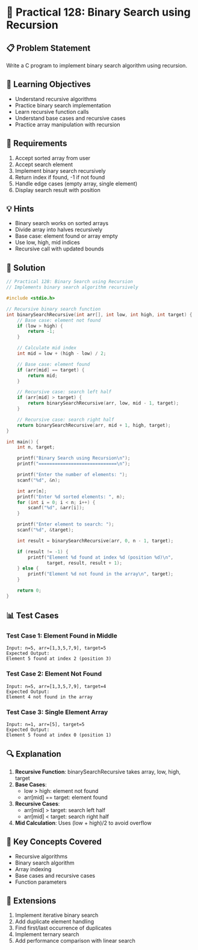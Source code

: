 # 🎯 Practical 128: Binary Search using Recursion

## 📋 Problem Statement

Write a C program to implement binary search algorithm using recursion.

## 🎯 Learning Objectives

- Understand recursive algorithms
- Practice binary search implementation
- Learn recursive function calls
- Understand base cases and recursive cases
- Practice array manipulation with recursion

## 📝 Requirements

1. Accept sorted array from user
2. Accept search element
3. Implement binary search recursively
4. Return index if found, -1 if not found
5. Handle edge cases (empty array, single element)
6. Display search result with position

## 💡 Hints

- Binary search works on sorted arrays
- Divide array into halves recursively
- Base case: element found or array empty
- Use low, high, mid indices
- Recursive call with updated bounds

## 🔧 Solution

```c
// Practical 128: Binary Search using Recursion
// Implements binary search algorithm recursively

#include <stdio.h>

// Recursive binary search function
int binarySearchRecursive(int arr[], int low, int high, int target) {
    // Base case: element not found
    if (low > high) {
        return -1;
    }

    // Calculate mid index
    int mid = low + (high - low) / 2;

    // Base case: element found
    if (arr[mid] == target) {
        return mid;
    }

    // Recursive case: search left half
    if (arr[mid] > target) {
        return binarySearchRecursive(arr, low, mid - 1, target);
    }

    // Recursive case: search right half
    return binarySearchRecursive(arr, mid + 1, high, target);
}

int main() {
    int n, target;

    printf("Binary Search using Recursion\n");
    printf("=============================\n");

    printf("Enter the number of elements: ");
    scanf("%d", &n);

    int arr[n];
    printf("Enter %d sorted elements: ", n);
    for (int i = 0; i < n; i++) {
        scanf("%d", &arr[i]);
    }

    printf("Enter element to search: ");
    scanf("%d", &target);

    int result = binarySearchRecursive(arr, 0, n - 1, target);

    if (result != -1) {
        printf("Element %d found at index %d (position %d)\n",
               target, result, result + 1);
    } else {
        printf("Element %d not found in the array\n", target);
    }

    return 0;
}
```

## 📊 Test Cases

### Test Case 1: Element Found in Middle
```
Input: n=5, arr=[1,3,5,7,9], target=5
Expected Output:
Element 5 found at index 2 (position 3)
```

### Test Case 2: Element Not Found
```
Input: n=5, arr=[1,3,5,7,9], target=4
Expected Output:
Element 4 not found in the array
```

### Test Case 3: Single Element Array
```
Input: n=1, arr=[5], target=5
Expected Output:
Element 5 found at index 0 (position 1)
```

## 🔍 Explanation

1. **Recursive Function**: binarySearchRecursive takes array, low, high, target
2. **Base Cases**:
   - low > high: element not found
   - arr[mid] == target: element found
3. **Recursive Cases**:
   - arr[mid] > target: search left half
   - arr[mid] < target: search right half
4. **Mid Calculation**: Uses (low + high)/2 to avoid overflow

## 🎯 Key Concepts Covered

- Recursive algorithms
- Binary search algorithm
- Array indexing
- Base cases and recursive cases
- Function parameters

## 🚀 Extensions

1. Implement iterative binary search
2. Add duplicate element handling
3. Find first/last occurrence of duplicates
4. Implement ternary search
5. Add performance comparison with linear search